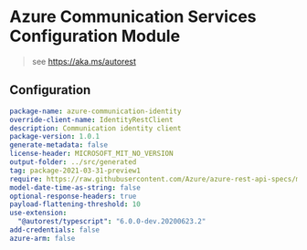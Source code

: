 # Azure Communication Services Configuration Module

> see https://aka.ms/autorest

## Configuration

```yaml
package-name: azure-communication-identity
override-client-name: IdentityRestClient
description: Communication identity client
package-version: 1.0.1
generate-metadata: false
license-header: MICROSOFT_MIT_NO_VERSION
output-folder: ../src/generated
tag: package-2021-03-31-preview1
require: https://raw.githubusercontent.com/Azure/azure-rest-api-specs/master/specification/communication/data-plane/Identity/readme.md
model-date-time-as-string: false
optional-response-headers: true
payload-flattening-threshold: 10
use-extension:
  "@autorest/typescript": "6.0.0-dev.20200623.2"
add-credentials: false
azure-arm: false
```
